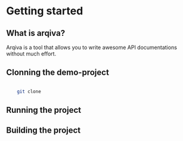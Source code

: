 # Getting started

## __What is arqiva?__

Arqiva is a tool that allows you to write awesome API documentations without much effort.

## __Clonning the demo-project__
```bash

    git clone 

```


## __Running the project__


## __Building the project__

